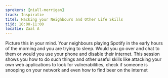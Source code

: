 ```yaml
---
sprekers: [niall-merrigan]
track: Inspiratie
titel: Hacking your Neighbours and Other Life Skills
tijd: 10:00-11:00
locatie: Zaal A
---
```

Picture this in your mind. Your neighbours playing Spotify in the early hours of the
morning and you are trying to sleep. Would you go over and chat to them or would you
use your phone and disable their internet. This session shows you how to do such
things and other useful skills like attacking your own web applications to look for
vulnerabilities, check if someone is snooping on your network and even how to find
beer on the internet